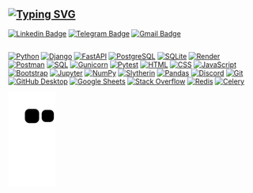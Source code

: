 ## <a href="https://git.io/typing-svg"><img src="https://readme-typing-svg.demolab.com?font=Fira+Code&duration=2000&pause=1500&color=000000&background=4761FF00&multiline=true&repeat=false&width=435&separator=%3C&lines=Hello!+I+am+Anatolii.+Python+dev.%3C;)" alt="Typing SVG" /></a>
[![Linkedin Badge](https://img.shields.io/badge/-LINKEDIN-0072b1?style=flat&logo=Linkedin&logoColor=white)](https://www.linkedin.com/in/anatolii-pozniak-84b235273/ "Connect on LinkedIn")
[![Telegram Badge](https://img.shields.io/badge/-TELEGRAM-0088CC?style=flat&logo=Telegram&logoColor=white)](https://t.me/AnatoliiPozniak "Contact on Telegram")
[![Gmail Badge](https://img.shields.io/badge/-GMAIL-c14438?style=flat&logo=Gmail&logoColor=white)](mailto:Anatolii.pznk@gmail.com "Connect via Email")
## 
<a href="#"><img alt="Python" src="https://img.shields.io/badge/Python-14354C.svg?logo=python&logoColor=white"></a>
<a href="#"><img alt="Django" src="https://img.shields.io/badge/-Django-blue?logo=django&logoColor=white"></a>
<a href="#"><img alt="FastAPI" src ="https://img.shields.io/badge/-FastAPI-success?logo=fastapi&logoColor=white"></a>
<a href="#"><img alt="PostgreSQL" src ="https://img.shields.io/badge/PostgreSQL-316192.svg?logo=postgresql&logoColor=white"></a>
<a href="#"><img alt="SQLite" src ="https://img.shields.io/badge/SQLite-07405e.svg?logo=sqlite&logoColor=white"></a>
<a href="#"><img alt="Render" src="https://img.shields.io/badge/Render-00979D.svg?logo=render&logoColor=white"></a>
<a href="#"><img alt="Postman" src="https://img.shields.io/badge/Postman-FF6C37?logo=postman&logoColor=white"></a>
<a href="#"><img alt="SQL" src="https://custom-icon-badges.demolab.com/badge/SQL-025E8C.svg?logo=database&logoColor=white"></a>
<a href="#"><img alt="Gunicorn" src="https://img.shields.io/badge/-Gunicorn-499848.svg?logo=gunicorn&logoColor=white"></a>
<a href="#"><img alt="Pytest" src="https://img.shields.io/badge/Pytest-0A9EDC.svg?logo=pytest&logoColor=white"></a>
<a href="#"><img alt="HTML" src="https://img.shields.io/badge/HTML-E34F26.svg?logo=html5&logoColor=white"></a>
<a href="#"><img alt="CSS" src="https://img.shields.io/badge/CSS-1572B6.svg?logo=css3&logoColor=white"></a>
<a href="#"><img alt="JavaScript" src="https://img.shields.io/badge/-JavaScript-yellow?logo=javascript&logoColor=white"></a>
<a href="#"><img alt="Bootstrap" src="https://img.shields.io/badge/Bootstrap-7952B3.svg?logo=bootstrap&logoColor=white"></a>
<a href="#"><img alt="Jupyter" src="https://img.shields.io/badge/Jupyter-F37626.svg?logo=Jupyter&logoColor=white"></a>
<a href="#"><img alt="NumPy" src="https://img.shields.io/badge/Numpy-013243.svg?logo=numpy&logoColor=white"></a>
<a href="#"><img alt="Slytherin" src="https://img.shields.io/badge/-Slytherin-green?logo=python&logoColor=white"></a>
<a href="#"><img alt="Pandas" src="https://img.shields.io/badge/Pandas-150458.svg?logo=pandas&logoColor=white"></a>
<a href="#"><img alt="Discord" src="https://img.shields.io/badge/-Discord-5865F2.svg?logo=discord&logoColor=white"></a>
<a href="#"><img alt="Git" src="https://img.shields.io/badge/Git-F05033.svg?logo=git&logoColor=white"></a>
<a href="#"><img alt="GitHub Desktop" src="https://img.shields.io/badge/GitHub%20Desktop-8034A9.svg?logo=github&logoColor=white"></a>
<a href="#"><img alt="Google Sheets" src="https://img.shields.io/badge/Sheets-34A853.svg?logo=google%20sheets&logoColor=white"></a>
<a href="#"><img alt="Stack Overflow" src="https://img.shields.io/badge/-Stack%20Overflow-FE7A16?logo=stack-overflow&logoColor=white"></a>
<a href="#"><img alt="Redis" src="https://img.shields.io/badge/-Redis-blue?logo=redis&logoColor=white"></a>
<a href="#"><img alt="Celery" src="https://img.shields.io/badge/-Celery-success?logo=celery&logoColor=white"></a>

![Snake animation](https://github.com/Anatolii-Poznyak/Anatolii-Poznyak/blob/output/github-contribution-grid-snake.svg)

